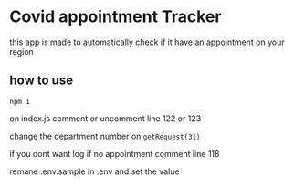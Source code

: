 # Covid appointment Tracker

this app is made to automatically check if it have an appointment on your region

## how to use

``npm i``

on index.js comment or uncomment line 122 or 123

change the department number on `getRequest(31)`

if you dont want log if no appointment comment line 118

remane .env.sample in .env and set the value